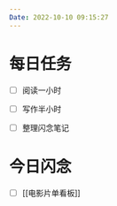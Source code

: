 ```yaml
---
Date: 2022-10-10 09:15:27
---
```


# 每日任务
- [ ] 阅读一小时
- [ ] 写作半小时
- [ ] 整理闪念笔记


# 今日闪念
- [ ] [[电影片单看板]]



